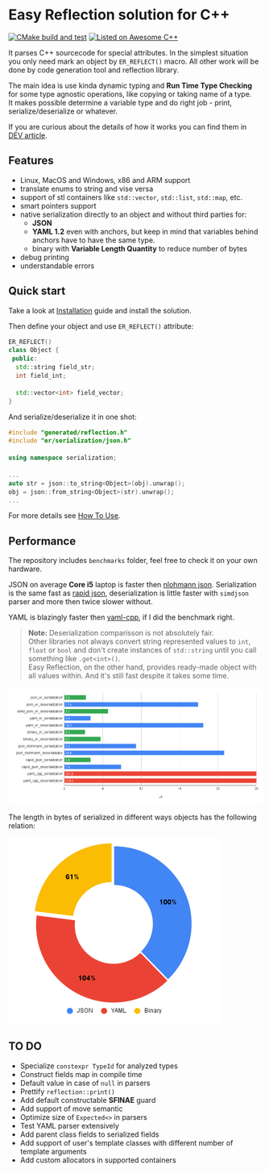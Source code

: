 # Easy Reflection solution for C++

[![CMake build and test](https://github.com/chocolacula/reflection_cpp/actions/workflows/cmake.yml/badge.svg)](https://github.com/chocolacula/reflection_cpp/actions/workflows/cmake.yml)
<a href="https://github.com/fffaraz/awesome-cpp#reflection"><img src="https://cdn.rawgit.com/sindresorhus/awesome/d7305f38d29fed78fa85652e3a63e154dd8e8829/media/badge.svg" alt="Listed on Awesome C++"></img></a>

It parses C++ sourcecode for special attributes. In the simplest situation you only need mark an object by `ER_REFLECT()` macro. All other work will be done by code generation tool and reflection library.

The main idea is use kinda dynamic typing and **Run Time Type Checking** for some type agnostic operations, like copying or taking name of a type.  
It makes possible determine a variable type and do right job - print, serialize/deserialize or whatever.

If you are curious about the details of how it works you can find them in [DEV article](https://dev.to/chocolacula/how-to-write-reflection-for-c-4527).  

## Features

- Linux, MacOS and Windows, x86 and ARM support
- translate enums to string and vise versa
- support of stl containers like `std::vector`, `std::list`, `std::map`, etc.
- smart pointers support
- native serialization directly to an object and without third parties for:
  - **JSON**
  - **YAML 1.2** even with anchors, but keep in mind that variables behind anchors have to have the same type.
  - binary with **Variable Length Quantity** to reduce number of bytes
- debug printing
- understandable errors

## Quick start

Take a look at [Installation](readme/installation.md) guide and install the solution.

Then define your object and use `ER_REFLECT()` attribute:

```cpp
ER_REFLECT()
class Object {
 public:
  std::string field_str;
  int field_int;

  std::vector<int> field_vector;
}
```

And serialize/deserialize it in one shot:

```cpp
#include "generated/reflection.h"
#include "er/serialization/json.h"

using namespace serialization;

...
auto str = json::to_string<Object>(obj).unwrap();
obj = json::from_string<Object>(str).unwrap();
...
```

For more details see [How To Use](readme/how_to_use.md).

## Performance

The repository includes `benchmarks` folder, feel free to check it on your own hardware.

JSON on average **Core i5** laptop is faster then [nlohmann json](https://github.com/nlohmann/json).
Serialization is the same fast as [rapid json](https://github.com/Tencent/rapidjson), deserialization is little faster with `simdjson` parser and more then twice slower without.

YAML is blazingly faster then [yaml-cpp](https://github.com/jbeder/yaml-cpp), if I did the benchmark right.

> **Note:** Deserialization comparisson is not absolutely fair.  
Other libraries not always convert string represented values to `int`, `float` or `bool` and don't create instances of `std::string` until you call something like `.get<int>()`.  
Easy Reflection, on the other hand, provides ready-made object with all values within. And it's still fast despite it takes some time.

![Core i5 benchmarks](./benchmarks/performance_chart.png)

The length in bytes of serialized in different ways objects has the following relation:

![Memory](./benchmarks/memory_chart.png)

## TO DO

- Specialize `constexpr TypeId` for analyzed types
- Construct fields map in compile time
- Default value in case of `null` in parsers
- Prettify `reflection::print()`
- Add default constructable **SFINAE** guard
- Add support of move semantic
- Optimize size of `Expected<>` in parsers
- Test YAML parser extensively
- Add parent class fields to serialized fields
- Add support of user's template classes with different number of template arguments
- Add custom allocators in supported containers
